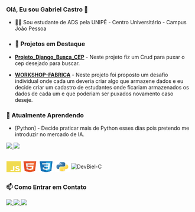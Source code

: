 ### Olá, Eu sou Gabriel Castro 👋

<!-- Apresentação inicial -->
- 👨‍🎓 Sou estudante de ADS pela UNIPÊ - Centro Universitário - Campus João Pessoa

- ### 🚀 Projetos em Destaque

- **[Projeto_Django_Busca_CEP](https://github.com/DevBielCastro/Projeto_Django_Busca_CEP)** - Neste projeto fiz um Crud para puxar o cep desejado para buscar.
- **[WORKSHOP-FABRICA](https://github.com/DevBielCastro/WORKSHOP-FABRICA)** - Neste projeto foi proposto um desafio individual onde cada um deveria criar algo que armazene dados e eu decide criar um cadastro de estudantes onde ficariam armazenados os dados de cada um e que poderiam ser puxados novamento caso deseje.

### 🌱 Atualmente Aprendendo

- [Python] - Decide praticar mais de Python esses dias pois pretendo me introduzir no mercado de IA.

<!-- Seção de estatísticas do GitHub -->
<div align="left">
  <a href="https://github.com/DevBielCastro">
  <!-- Estatísticas gerais do GitHub -->
<img height="180em" src="https://github-readme-stats.vercel.app/api?username=DevBielCastro&show_icons=true&theme=dracula&count_private=true&v=1"/>
<!-- Estatísticas das linguagens mais usadas -->
<img height="180em" src="https://github-readme-stats.vercel.app/api/top-langs/?username=DevBielCastro&layout=compact&langs_count=7&theme=dracula&v=1"/>
  </a>
</div>
    
<!-- Seção de tecnologias -->
<p align="left"><br>
  <!-- Ícones das tecnologias que uso -->
  <img align="center" alt="DevBiel-Js" height="30" width="40" src="https://raw.githubusercontent.com/devicons/devicon/master/icons/javascript/javascript-plain.svg">
  <img align="center" alt="DevBiel-HTML" height="30" width="40" src="https://raw.githubusercontent.com/devicons/devicon/master/icons/html5/html5-original.svg">
  <img align="center" alt="DevBiel-CSS" height="30" width="40" src="https://raw.githubusercontent.com/devicons/devicon/master/icons/css3/css3-original.svg">
  <img align="center" alt="DevBiel-Python" height="30" width="40" src="https://raw.githubusercontent.com/devicons/devicon/master/icons/python/python-original.svg"> 
  <img align="center" alt="DevBiel-C" height="30" width="40" src="https://cdn.jsdelivr.net/gh/devicons/devicon/icons/c/c-original.svg">
</p>
  
##

### 📫 Como Entrar em Contato

<!-- Seção de redes sociais e contato -->
<div> 
  <a href="https://www.instagram.com/cgabriel.castro/" target="_blank">
    <img src="https://img.shields.io/badge/-Instagram-%23E4405F?style=for-the-badge&logo=instagram&logoColor=white">
  </a>
  <a href="mailto:gabriel.castrogt10@gmail.com" target="_blank">
    <img src="https://img.shields.io/badge/Gmail-D14836?style=for-the-badge&logo=gmail&logoColor=white">
  </a>
  <a href="https://www.linkedin.com/in/gabriel-castro-9a9745209/" target="_blank">
    <img src="https://img.shields.io/badge/-LinkedIn-%230077B5?style=for-the-badge&logo=linkedin&logoColor=white">
  </a>
</div>
